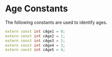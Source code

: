 # Age Constants

The following constants are used to identify ages.

```cpp title="Age Constants"
extern const int cAge1 = 0;
extern const int cAge2 = 1;
extern const int cAge3 = 2;
extern const int cAge4 = 3;
extern const int cAge5 = 4;
```
